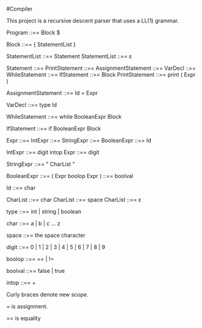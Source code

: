 #Compiler

This project is a recursive descent parser that uses a LL(1) grammar.

Program ::== Block $

Block ::== { StatementList }

StatementList ::== Statement StatementList
              ::== ε
              
Statement ::== PrintStatement
          ::== AssignmentStatement
          ::== VarDecl
          ::== WhileStatement
          ::== IfStatement
          ::== Block
PrintStatement ::== print ( Expr )

AssignmentStatement ::== Id = Expr

VarDecl ::== type Id

WhileStatement ::== while BooleanExpr Block

IfStatement ::== if BooleanExpr Block

Expr ::== IntExpr
     ::== StringExpr
     ::== BooleanExpr
     ::== Id
     
IntExpr ::== digit intop Expr
        ::== digit
        
StringExpr ::== " CharList "

BooleanExpr ::== ( Expr boolop Expr )
            ::== boolval
            
Id ::== char

CharList ::== char CharList
         ::== space CharList
         ::== ε
         
type ::== int | string | boolean

char ::== a | b | c ... z

space ::== the space character

digit ::== 0 | 1 | 2 | 3 | 4 | 5 | 6 | 7 | 8 | 9

boolop ::== == | !=

boolval ::== false | true

intop ::== + 

Curly braces denote new scope.

= is assignment.

== is equality
